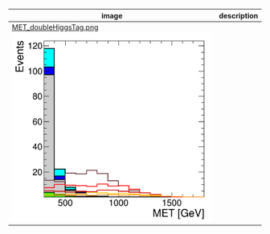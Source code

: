 |image|description|
| --- | --- |
| [MET_doubleHiggsTag.png](MET_doubleHiggsTag.png)![MET_doubleHiggsTag.png](MET_doubleHiggsTag.png) |  || [MET_doubleHiggsTag_LogY.png](MET_doubleHiggsTag_LogY.png)![MET_doubleHiggsTag_LogY.png](MET_doubleHiggsTag_LogY.png) |  || [legend.png](legend.png)![legend.png](legend.png) |  || [HT_doubleHiggsTag.png](HT_doubleHiggsTag.png)![HT_doubleHiggsTag.png](HT_doubleHiggsTag.png) |  || [HT_doubleHiggsTag_LogY.png](HT_doubleHiggsTag_LogY.png)![HT_doubleHiggsTag_LogY.png](HT_doubleHiggsTag_LogY.png) |  || [AnalysisBins_doubleHiggsTag.png](AnalysisBins_doubleHiggsTag.png)![AnalysisBins_doubleHiggsTag.png](AnalysisBins_doubleHiggsTag.png) |  || [AnalysisBins_doubleHiggsTag_LogY.png](AnalysisBins_doubleHiggsTag_LogY.png)![AnalysisBins_doubleHiggsTag_LogY.png](AnalysisBins_doubleHiggsTag_LogY.png) |  || [J1M_doubleHiggsTag.png](J1M_doubleHiggsTag.png)![J1M_doubleHiggsTag.png](J1M_doubleHiggsTag.png) |  || [J1M_doubleHiggsTag_LogY.png](J1M_doubleHiggsTag_LogY.png)![J1M_doubleHiggsTag_LogY.png](J1M_doubleHiggsTag_LogY.png) |  || [J1BB_doubleHiggsTag.png](J1BB_doubleHiggsTag.png)![J1BB_doubleHiggsTag.png](J1BB_doubleHiggsTag.png) |  || [J1BB_doubleHiggsTag_LogY.png](J1BB_doubleHiggsTag_LogY.png)![J1BB_doubleHiggsTag_LogY.png](J1BB_doubleHiggsTag_LogY.png) |  || [J1Tau21_doubleHiggsTag.png](J1Tau21_doubleHiggsTag.png)![J1Tau21_doubleHiggsTag.png](J1Tau21_doubleHiggsTag.png) |  || [J1Tau21_doubleHiggsTag_LogY.png](J1Tau21_doubleHiggsTag_LogY.png)![J1Tau21_doubleHiggsTag_LogY.png](J1Tau21_doubleHiggsTag_LogY.png) |  || [J1Pt_doubleHiggsTag.png](J1Pt_doubleHiggsTag.png)![J1Pt_doubleHiggsTag.png](J1Pt_doubleHiggsTag.png) |  || [J1Pt_doubleHiggsTag_LogY.png](J1Pt_doubleHiggsTag_LogY.png)![J1Pt_doubleHiggsTag_LogY.png](J1Pt_doubleHiggsTag_LogY.png) |  || [J2M_doubleHiggsTag.png](J2M_doubleHiggsTag.png)![J2M_doubleHiggsTag.png](J2M_doubleHiggsTag.png) |  || [J2M_doubleHiggsTag_LogY.png](J2M_doubleHiggsTag_LogY.png)![J2M_doubleHiggsTag_LogY.png](J2M_doubleHiggsTag_LogY.png) |  || [J2BB_doubleHiggsTag.png](J2BB_doubleHiggsTag.png)![J2BB_doubleHiggsTag.png](J2BB_doubleHiggsTag.png) |  || [J2BB_doubleHiggsTag_LogY.png](J2BB_doubleHiggsTag_LogY.png)![J2BB_doubleHiggsTag_LogY.png](J2BB_doubleHiggsTag_LogY.png) |  || [J2Tau21_doubleHiggsTag.png](J2Tau21_doubleHiggsTag.png)![J2Tau21_doubleHiggsTag.png](J2Tau21_doubleHiggsTag.png) |  || [J2Tau21_doubleHiggsTag_LogY.png](J2Tau21_doubleHiggsTag_LogY.png)![J2Tau21_doubleHiggsTag_LogY.png](J2Tau21_doubleHiggsTag_LogY.png) |  || [J2Pt_doubleHiggsTag.png](J2Pt_doubleHiggsTag.png)![J2Pt_doubleHiggsTag.png](J2Pt_doubleHiggsTag.png) |  || [J2Pt_doubleHiggsTag_LogY.png](J2Pt_doubleHiggsTag_LogY.png)![J2Pt_doubleHiggsTag_LogY.png](J2Pt_doubleHiggsTag_LogY.png) |  || [NJets_doubleHiggsTag.png](NJets_doubleHiggsTag.png)![NJets_doubleHiggsTag.png](NJets_doubleHiggsTag.png) |  || [NJets_doubleHiggsTag_LogY.png](NJets_doubleHiggsTag_LogY.png)![NJets_doubleHiggsTag_LogY.png](NJets_doubleHiggsTag_LogY.png) |  || [BTags_doubleHiggsTag.png](BTags_doubleHiggsTag.png)![BTags_doubleHiggsTag.png](BTags_doubleHiggsTag.png) |  || [BTags_doubleHiggsTag_LogY.png](BTags_doubleHiggsTag_LogY.png)![BTags_doubleHiggsTag_LogY.png](BTags_doubleHiggsTag_LogY.png) |  || [DeltaPhi1_doubleHiggsTag.png](DeltaPhi1_doubleHiggsTag.png)![DeltaPhi1_doubleHiggsTag.png](DeltaPhi1_doubleHiggsTag.png) |  || [DeltaPhi1_doubleHiggsTag_LogY.png](DeltaPhi1_doubleHiggsTag_LogY.png)![DeltaPhi1_doubleHiggsTag_LogY.png](DeltaPhi1_doubleHiggsTag_LogY.png) |  || [DeltaPhi2_doubleHiggsTag.png](DeltaPhi2_doubleHiggsTag.png)![DeltaPhi2_doubleHiggsTag.png](DeltaPhi2_doubleHiggsTag.png) |  || [DeltaPhi2_doubleHiggsTag_LogY.png](DeltaPhi2_doubleHiggsTag_LogY.png)![DeltaPhi2_doubleHiggsTag_LogY.png](DeltaPhi2_doubleHiggsTag_LogY.png) |  || [DeltaPhi3_doubleHiggsTag.png](DeltaPhi3_doubleHiggsTag.png)![DeltaPhi3_doubleHiggsTag.png](DeltaPhi3_doubleHiggsTag.png) |  || [DeltaPhi3_doubleHiggsTag_LogY.png](DeltaPhi3_doubleHiggsTag_LogY.png)![DeltaPhi3_doubleHiggsTag_LogY.png](DeltaPhi3_doubleHiggsTag_LogY.png) |  || [DeltaPhi4_doubleHiggsTag.png](DeltaPhi4_doubleHiggsTag.png)![DeltaPhi4_doubleHiggsTag.png](DeltaPhi4_doubleHiggsTag.png) |  || [DeltaPhi4_doubleHiggsTag_LogY.png](DeltaPhi4_doubleHiggsTag_LogY.png)![DeltaPhi4_doubleHiggsTag_LogY.png](DeltaPhi4_doubleHiggsTag_LogY.png) |  || [J2pt_JetFlavorPlot_doubleHiggsTag.png](J2pt_JetFlavorPlot_doubleHiggsTag.png)![J2pt_JetFlavorPlot_doubleHiggsTag.png](J2pt_JetFlavorPlot_doubleHiggsTag.png) |  || [J2pt_JetFlavorPlot_doubleHiggsTag_LogY.png](J2pt_JetFlavorPlot_doubleHiggsTag_LogY.png)![J2pt_JetFlavorPlot_doubleHiggsTag_LogY.png](J2pt_JetFlavorPlot_doubleHiggsTag_LogY.png) |  || [J1pt_JetFlavorPlot_doubleHiggsTag.png](J1pt_JetFlavorPlot_doubleHiggsTag.png)![J1pt_JetFlavorPlot_doubleHiggsTag.png](J1pt_JetFlavorPlot_doubleHiggsTag.png) |  || [J1pt_JetFlavorPlot_doubleHiggsTag_LogY.png](J1pt_JetFlavorPlot_doubleHiggsTag_LogY.png)![J1pt_JetFlavorPlot_doubleHiggsTag_LogY.png](J1pt_JetFlavorPlot_doubleHiggsTag_LogY.png) |  |